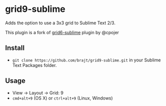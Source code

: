 grid9-sublime
=============

Adds the option to use a 3x3 grid to Sublime Text 2/3.

This plugin is a fork of [grid6-sublime](https://github.com/cpojer/grid6-sublime) plugin by @cpojer

Install
-------

* `git clone https://github.com/brajt/grid9-sublime.git` in your Sublime Text Packages folder.

Usage
-----

 * View -> Layout -> Grid: 9
 * `cmd+alt+9` (OS X) or `ctrl+alt+9` (Linux, Windows)
